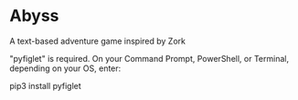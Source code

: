 # Abyss
A text-based adventure game inspired by Zork

"pyfiglet" is required.
On your Command Prompt, PowerShell, or Terminal, depending on your OS, enter:

pip3 install pyfiglet
